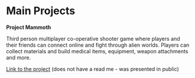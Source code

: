 # Main Projects

**Project Mammoth**

Third person multiplayer co-operative shooter game where players and their friends can connect online and fight through alien worlds. Players can collect materials and build medical items, equipment, weapon attachments and more.  

[Link to the project](https://github.com/302-Brown-Dennis/Mammoth_Proj) (does not have a read me - was presented in public)
